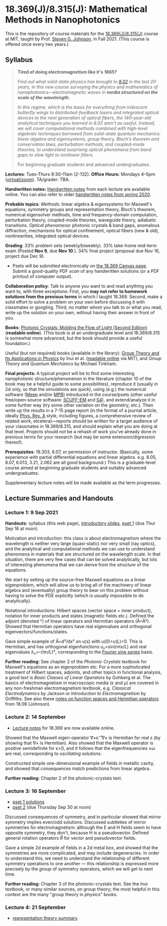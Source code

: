 # 18.369(J)/8.315(J): Mathematical Methods in Nanophotonics

This is the repository of course materials for the [18.369(J)/8.315(J)](http://student.mit.edu/catalog/m18a.html#18.369) course at MIT, taught by Prof. [Steven G. Johnson](http://math.mit.edu/~stevenj/), in Fall 2021.  (This course is offered once every two years.)

Syllabus
--------

> **Tired of doing electromagnetism like it's 1865?**
>
> _Find out what solid-state physics has brought to [8.02](https://ocw.mit.edu/courses/physics/8-02-physics-ii-electricity-and-magnetism-spring-2007/) in the last 20 years, in this new course surveying the physics and mathematics of nanophotonics—electromagnetic waves in **media structured on the scale of the wavelength**._
>
> _In this regime, which is the basis for everything from iridescent butterfly wings to distributed-feedback lasers and integrated optical devices to the next generation of optical fibers, the 140–year-old analytical techniques you learned in 8.02 aren't as useful. Instead, we will cover computational methods combined with high-level algebraic techniques borrowed from solid-state quantum mechanics: linear algebra and eigensystems, group theory, Bloch's theorem and conservation laws, perturbation methods, and coupled-mode theories, to understand surprising optical phenomena from band gaps to slow light to nonlinear filters._
>
> For beginning graduate students and advanced undergraduates.

**Lectures**: Tues-Thurs 9:30–11am (2-132). **Office Hours:** Mondays 4–5pm ([virtual/zoom](https://mit.zoom.us/j/94231408634?pwd=T0R2d3N1RnhjWUgwS2pxMG53QkVpQT09)). TA/grader: TBA.

**Handwritten notes:** [Handwritten notes](https://www.dropbox.com/s/rar1m39caqext1d/18.369%20Fall%202021.pdf?dl=0) from each lecture are
available online.   You can also refer to older [handwritten notes from spring 2020](https://www.dropbox.com/s/1c3l54mf3rh8qw3/18.369%20spring%202020.pdf?dl=0).

**Probable topics**: _Methods_: linear algebra & eigensystems for Maxwell's equations, symmetry groups and representation theory, Bloch's theorem, numerical eigensolver methods, time and frequency-domain computation, perturbation theory, coupled-mode theories, waveguide theory, adiabatic transitions. _Optical phenomena_: photonic crystals & band gaps, anomalous diffraction, mechanisms for optical confinement, optical fibers (new & old), nonlinearities, integrated optical devices.

**Grading**: 33% problem sets (weekly/biweekly). 33% take-home mid-term exam (Posted **Nov 9**, due **Nov 10**.).  34% final project (proposal due Nov 16, project due Dec 9).

* Psets will be submitted electronically on [the 18.369 Canvas page](https://canvas.mit.edu/courses/10376).  Submit a good-quality PDF *scan* of any handwritten solutions (or a PDF printout of computer output).

**Collaboration policy**: Talk to anyone you want to and read anything you want to, with three exceptions: First, you **may not refer to homework solutions from the previous terms** in which I taught 18.369. Second, make a solid effort to solve a problem on your own before discussing it with classmates or googling. Third, no matter whom you talk to or what you read, write up the solution on your own, without having their answer in front of you.

**Books**: [Photonic Crystals: Molding the Flow of Light (Second Edition)](http://ab-initio.mit.edu/book) (**readable online**). (This book is at an undergraduate level and 18.369/8.315 is somewhat more advanced, but the book should provide a useful foundation.)

Useful (but not required) books (available in the library): [Group Theory and Its Applications in Physics](http://link.springer.com/book/10.1007/978-3-642-80021-4) by Inui et al. ([readable online](http://link.springer.com/book/10.1007/978-3-642-80021-4) via MIT), and _Group Theory and Quantum Mechanics_ by Michael Tinkham.

**Final projects:** A typical project will be to find some interesting nanophotonic structure/phenomenon in the literature (chapter 10 of the book may be a helpful guide to some possibilities), reproduce it (usually in 2d only, so that the simulations are quick), using (e.g.) the numerical software ([Meep](https://github.com/NanoComp/meep) and/or [MPB](https://github.com/NanoComp/mpb)) introduced in the course/psets (other useful free/open-source software: [SCUFF-EM](http://homerreid.github.io/scuff-em-documentation/) and [S4](https://web.stanford.edu/group/fan/S4/)), and extend/analyze it in some further way (try some other variation on the geometry, etc.). Then write up the results in a 7-15 page report (in the format of a journal article, ideally [Phys. Rev. A](http://pra.aps.org) style, including figures, a comprehensive review of related work, etcetera)—reports should be written for a target audience of your classmates in 18.369/8.315, and should explain what you are doing at that level. Projects should _not_ be a rehash of work you've already done in previous terms for your research (but may be some extension/digression thereof).

**Prerequisites**: 18.303, 8.07, or permission of instructor. (Basically, some experience with partial differential equations and linear algebra. e.g. 8.05, 8.07, 6.013, 3.21, 2.062 are all good background.) This is a graduate-level course aimed at beginning graduate students and suitably advanced undergraduates.

Supplementary lecture notes will be made available as the term progresses.

Lecture Summaries and Handouts
------------------------------

### Lecture 1: 9 Sep 2021

**Handouts:** syllabus (this web page), [introductory slides](notes/18.369-intro.pdf), [pset 1](psets/pset1.pdf) (due Thur Sep 16 at noon).

Motivation and introduction: this class is about electromagnetism where the wavelength is neither very large (quasi-static) nor very small (ray optics), and the analytical and computational methods we can use to understand phenomena in materials that are structured on the wavelength scale. In that situation, there are very few cases that can be solved analytically, but lots of interesting phenomena that we can derive from the _structure_ of the equations.

We start by setting up the source-free Maxwell equations as a linear eigenproblem, which will allow us to bring all of the machinery of linear algebra and (eventually) group theory to bear on this problem without having to solve the PDE explicitly (which is usually impossible to do analytically).

Notational introductions: Hilbert spaces (vector space + inner product), notation for inner products and states (magnetic fields etc.). Defined the adjoint (denoted †) of linear operators and Hermitian operators (Â=Â†).  Showed that Hermitian operators have real eigenvalues and orthogonal eigenvectors/functions/states.

Gave simple example of Â=d²/dx² on u(x) with u(0)=u(L)=0.  This is Hermitian, and has orthogonal eigenfunctions uₙ=sin(nπx/L) and real
eigenvalues λₙ=–(πn/L)², corresponding to the [Fourier sine series](https://en.wikipedia.org/wiki/Fourier_sine_and_cosine_series) basis.

**Further reading:** See chapter 2 of the _Photonic Crystals_ textbook for Maxwell's equations as an eigenproblem etc. For a more sophisticated treatment of Hilbert spaces, adjoints, and other topics in functional analysis, a good text is _Basic Classes of Linear Operators_ by Gohberg et al. The basics of electromagnetism in macroscopic media (ε and μ) are covered in any non-freshman electromagnetism textbook, e.g. _Classical Electrodynamics_ by Jackson or _Introduction to Electromagnetism_ by Griffiths.   See also
these [notes on function spaces and Hermitian operators](http://web.mit.edu/18.06/www/Fall07/operators.pdf) from 18.06 (Johnson).


### Lecture 2: 14 September

* [Lecture notes](https://www.dropbox.com/s/rar1m39caqext1d/18.369%20Fall%202021.pdf?dl=0) for 18.369 are now available online.

Showed that the Maxwell eigen-operator ∇×ε⁻¹∇× is Hermitian for real ε (by showing that ∇× is Hermitian). Also showed that the Maxwell operator is positive semidefinite for ε>0, and it follows that the eigenfrequencies ±ω are real, corresponding to *oscillating solutions*.

Constructed simple one-dimensional example of fields in metallic cavity, and showed that consequences match predictions from linear algebra.

**Further reading:** Chapter 2 of the photonic-crystals text.

### Lecture 3: 16 September
* [pset 1 solutions](psets/pset1sol.pdf)
* [pset 2](psets/pset2.pdf) (due Thursday Sep 30 at noon)

Discussed consequences of symmetry, and in particular showed that mirror symmetry implies even/odd solutions. Discussed subtleties of mirror symmetries for electromagnetism: although the E and H fields seem to have opposite symmetry, they don't, because H is a pseudovector. Defined general rotation operators _R̂_ for vector and pseudovector fields.

Gave a simple 2d example of fields in a 2d metal box, and showed that the symmetries are more complicated, and may include degeneracies. In order to understand this, we need to understand the relationship of different symmetry operations to one another — this relationship is expressed more precisely by the _group_ of symmetry operators, which we will get to next time.

**Further reading:** Chapter 3 of the photonic-crystals text. See the Inui textbook, or many similar sources, on group theory; the most helpful in this context are the many "group theory in physics" books.

### Lecture 4: 21 September

* [representation theory summary](notes/representation-theory.pdf)

